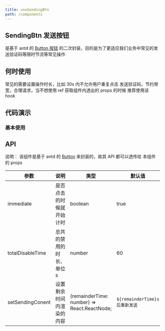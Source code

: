```yaml
---
title: useSendingBtn
path: /components
---
```


## SendingBtn 发送按钮

是基于 antd 的 [Button 按钮](https://ant.design/components/button-cn) 的二次封装，目的是为了更适应我们业务中常见的发送验证码等限时节流等常见操作

## 何时使用

常见的需要设置操作时长，比如 30s 内不允许用户重复点击 发送验证码，节约带宽，合理请求，当不想使用 ref 获取组件内透出的 props 的时候 推荐使用该 hook

## 代码演示

### 基本使用

<code src="../demos/UseSendingBtnDemo.tsx"  title="最基本的使用，其他属性请查看 API"></code>

## API

说明： 该组件是基于 antd 的 [Button](https://ant.design/components/button-cn#api) 来封装的，故其 API 都可以透传给 本组件的 props

| 参数             | 说明                     | 类型                                        | 默认值                         |
| ---------------- | ------------------------ | ------------------------------------------- | ------------------------------ |
| immediate        | 是否点击的时候就开始计时 | boolean                                     | true                           |
| totalDisableTime | 总共的禁用的时长、单位 s | number                                      | 60                             |
| setSendingConent | 设置剩余时间内渲染的内容 | (remainderTime: number) => React.ReactNode; | `${remainderTime}s 后重新发送` |
